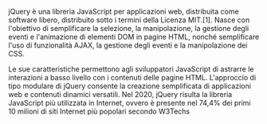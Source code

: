 jQuery è una libreria JavaScript per applicazioni web, distribuita come software libero, distribuito sotto i termini della Licenza MIT.[1]. Nasce con l'obiettivo di semplificare la selezione, la manipolazione, la gestione degli eventi e l'animazione di elementi DOM in pagine HTML, nonché semplificare l'uso di funzionalità AJAX, la gestione degli eventi e la manipolazione dei CSS.

Le sue caratteristiche permettono agli sviluppatori JavaScript di astrarre le interazioni a basso livello con i contenuti delle pagine HTML. L'approccio di tipo modulare di jQuery consente la creazione semplificata di applicazioni web e contenuti dinamici versatili. Nel 2020, jQuery risulta la libreria JavaScript più utilizzata in Internet, ovvero è presente nel 74,4% dei primi 10 milioni di siti Internet più popolari secondo W3Techs
